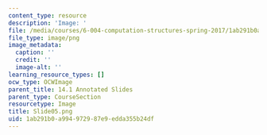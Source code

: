 ```yaml
---
content_type: resource
description: 'Image: '
file: /media/courses/6-004-computation-structures-spring-2017/1ab291b0a994972987e9edda355b24df_Slide05.png
file_type: image/png
image_metadata:
  caption: ''
  credit: ''
  image-alt: ''
learning_resource_types: []
ocw_type: OCWImage
parent_title: 14.1 Annotated Slides
parent_type: CourseSection
resourcetype: Image
title: Slide05.png
uid: 1ab291b0-a994-9729-87e9-edda355b24df
---
```

